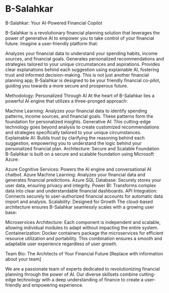 # B-Salahkar

B-Salahkar: Your AI-Powered Financial Copilot

B-Salahkar is a revolutionary financial planning solution that leverages the power of generative AI to empower you to take control of your financial future. Imagine a user-friendly platform that:

Analyzes your financial data to understand your spending habits, income sources, and financial goals.
Generates personalized recommendations and strategies tailored to your unique circumstances and aspirations.
Provides clear explanations behind each suggestion using explainable AI, fostering trust and informed decision-making.
This is not just another financial planning app; B-Salahkar is designed to be your friendly financial co-pilot, guiding you towards a more secure and prosperous future.

Methodology: Personalized Through AI
At the heart of B-Salahkar lies a powerful AI engine that utilizes a three-pronged approach:

Machine Learning: Analyzes your financial data to identify spending patterns, income sources, and financial goals. These patterns form the foundation for personalized insights.
Generative AI: This cutting-edge technology goes beyond analysis to create customized recommendations and strategies specifically tailored to your unique circumstances.
Explainable AI: Builds trust by clarifying the reasoning behind each suggestion, empowering you to understand the logic behind your personalized financial plan.
Architecture: Secure and Scalable Foundation
B-Salahkar is built on a secure and scalable foundation using Microsoft Azure:

Azure Cognitive Services: Powers the AI engine and conversational AI chatbot.
Azure Machine Learning: Analyzes your financial data and generates financial predictions.
Azure SQL Database: Securely stores your user data, ensuring privacy and integrity.
Power BI: Transforms complex data into clear and understandable financial dashboards.
API Integration: Connects securely to user-authorized financial accounts for automatic data import and analysis.
Scalability: Designed for Growth
The cloud-based architecture ensures B-Salahkar seamlessly scales with a growing user base:

Microservices Architecture: Each component is independent and scalable, allowing individual modules to adapt without impacting the entire system.
Containerization: Docker containers package the microservices for efficient resource utilization and portability.
This combination ensures a smooth and adaptable user experience regardless of user growth.

Team Bio: The Architects of Your Financial Future
[Replace with information about your team]

We are a passionate team of experts dedicated to revolutionizing financial planning through the power of AI. Our diverse skillsets combine cutting-edge technology with a deep understanding of finance to create a user-friendly and empowering experience.


